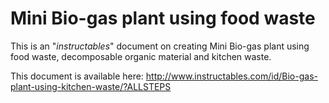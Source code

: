 Mini Bio-gas plant using food waste
===================================

This is an "*instructables*" document on creating Mini Bio-gas plant using food waste, decomposable organic material and kitchen waste.

This document is available here:
http://www.instructables.com/id/Bio-gas-plant-using-kitchen-waste/?ALLSTEPS
